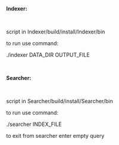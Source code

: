 <strong> Indexer: </strong>

</br>

script in Indexer/build/install/Indexer/bin

to run use command:

./indexer DATA_DIR OUTPUT_FILE

</br>

<strong>Searcher:</strong>

</br>


script in Searcher/build/install/Searcher/bin

to run use command:

./searcher INDEX_FILE

to exit from searcher enter empty query

